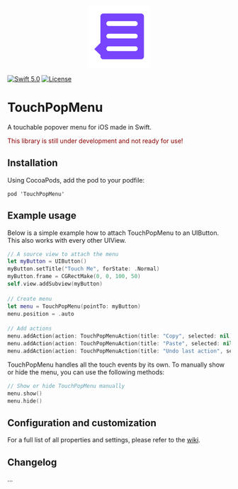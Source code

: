 <p align="center">
  <img src="https://github.com/mixable/TouchPopMenu/raw/master/TouchPopMenu-icon.png" width="140" />
</p>

[![Swift 5.0](https://img.shields.io/badge/swift-5.0-red.svg?style=flat)](https://developer.apple.com/swift)
[![License](https://img.shields.io/badge/license-MIT-lightgrey.svg)](https://opensource.org/licenses/MIT)

# TouchPopMenu
A touchable popover menu for iOS made in Swift.

<span style="color:darkred">This library is still under development and not ready for use!</span>

## Installation
Using CocoaPods, add the pod to your podfile:
```
pod 'TouchPopMenu'
```

## Example usage
Below is a simple example how to attach TouchPopMenu to an UIButton. This also works with every other UIView.

```swift
// A source view to attach the menu
let myButton = UIButton()
myButton.setTitle("Touch Me", forState: .Normal)
myButton.frame = CGRectMake(0, 0, 100, 50)
self.view.addSubview(myButton)

// Create menu
let menu = TouchPopMenu(pointTo: myButton)
menu.position = .auto

// Add actions
menu.addAction(action: TouchPopMenuAction(title: "Copy", selected: nil))
menu.addAction(action: TouchPopMenuAction(title: "Paste", selected: nil))
menu.addAction(action: TouchPopMenuAction(title: "Undo last action", selected: nil))
```

TouchPopMenu handles all the touch events by its own. To manually show or hide the menu, you can use the following methods:

```swift
// Show or hide TouchPopMenu manually
menu.show()
menu.hide()
```

## Configuration and customization

For a full list of all properties and settings, please refer to the [wiki](https://github.com/mixable/TouchPopMenu/wiki/Configuration-and-customization).

## Changelog

...
